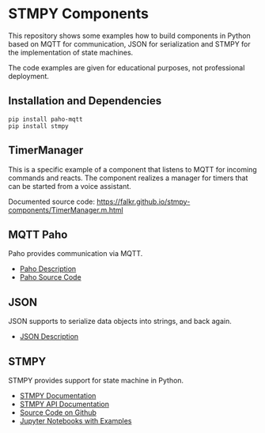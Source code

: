 # STMPY Components

This repository shows some examples how to build components in Python based
on MQTT for communication, JSON for serialization and STMPY for the
implementation of state machines.

The code examples are given for educational purposes, not professional deployment.


## Installation and Dependencies

    pip install paho-mqtt
    pip install stmpy



## TimerManager

This is a specific example of a component that listens to MQTT for incoming
commands and reacts. The component realizes a manager for timers that can be
started from a voice assistant.

Documented source code: https://falkr.github.io/stmpy-components/TimerManager.m.html


## MQTT Paho

Paho provides communication via MQTT.

* [Paho Description](https://pypi.python.org/pypi/paho-mqtt/)
* [Paho Source Code](https://github.com/eclipse/paho.mqtt.python)


## JSON

JSON supports to serialize data objects into strings, and back again.

* [JSON Description](https://docs.python.org/3/library/json.html)


## STMPY

STMPY provides support for state machine in Python.

* [STMPY Documentation](https://falkr.github.io/stmpy/)
* [STMPY API Documentation](https://falkr.github.io/stmpy/stmpy/)
* [Source Code on Github](https://github.com/falkr/stmpy)
* [Jupyter Notebooks with Examples](https://github.com/falkr/stmpy-notebooks)
